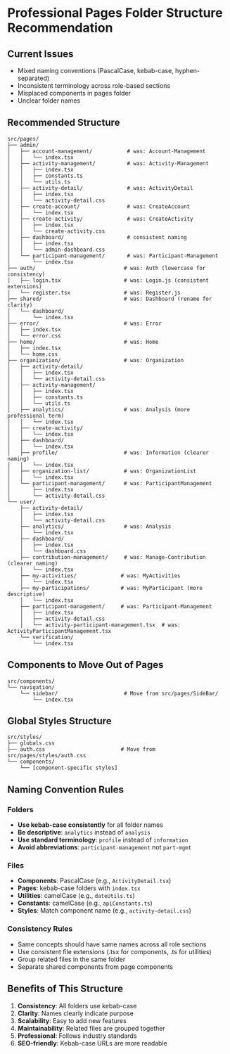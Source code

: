 # Professional Pages Folder Structure Recommendation

## Current Issues
- Mixed naming conventions (PascalCase, kebab-case, hyphen-separated)
- Inconsistent terminology across role-based sections
- Misplaced components in pages folder
- Unclear folder names

## Recommended Structure

```
src/pages/
├── admin/
│   ├── account-management/           # was: Account-Management
│   │   └── index.tsx
│   ├── activity-management/          # was: Activity-Management  
│   │   ├── index.tsx
│   │   ├── constants.ts
│   │   └── utils.ts
│   ├── activity-detail/              # was: ActivityDetail
│   │   ├── index.tsx
│   │   └── activity-detail.css
│   ├── create-account/               # was: CreateAccount
│   │   └── index.tsx
│   ├── create-activity/              # was: CreateActivity
│   │   ├── index.tsx
│   │   └── create-activity.css
│   ├── dashboard/                    # consistent naming
│   │   ├── index.tsx
│   │   └── admin-dashboard.css
│   └── participant-management/       # was: Participant-Management
│       └── index.tsx
├── auth/                            # was: Auth (lowercase for consistency)
│   ├── login.tsx                    # was: Login.js (consistent extensions)
│   └── register.tsx                 # was: Register.js
├── shared/                          # was: Dashboard (rename for clarity)
│   └── dashboard/
│       └── index.tsx
├── error/                           # was: Error
│   ├── index.tsx
│   └── error.css
├── home/                            # was: Home
│   ├── index.tsx
│   └── home.css
├── organization/                    # was: Organization
│   ├── activity-detail/
│   │   ├── index.tsx
│   │   └── activity-detail.css
│   ├── activity-management/
│   │   ├── index.tsx
│   │   ├── constants.ts
│   │   └── utils.ts
│   ├── analytics/                   # was: Analysis (more professional term)
│   │   └── index.tsx
│   ├── create-activity/
│   │   └── index.tsx
│   ├── dashboard/
│   │   └── index.tsx
│   ├── profile/                     # was: Information (clearer naming)
│   │   └── index.tsx
│   ├── organization-list/           # was: OrganizationList
│   │   └── index.tsx
│   └── participant-management/      # was: ParticipantManagement
│       ├── index.tsx
│       └── activity-detail.css
└── user/
    ├── activity-detail/
    │   ├── index.tsx
    │   └── activity-detail.css
    ├── analytics/                   # was: Analysis
    │   └── index.tsx
    ├── dashboard/
    │   ├── index.tsx
    │   └── dashboard.css
    ├── contribution-management/     # was: Manage-Contribution (clearer naming)
    │   └── index.tsx
    ├── my-activities/              # was: MyActivities
    │   └── index.tsx
    ├── my-participations/          # was: MyParticipant (more descriptive)
    │   └── index.tsx
    ├── participant-management/     # was: Participant-Management
    │   ├── index.tsx
    │   ├── activity-detail.css
    │   └── activity-participant-management.tsx  # was: ActivityParticipantManagement.tsx
    └── verification/
        └── index.tsx
```

## Components to Move Out of Pages

```
src/components/
└── navigation/
    └── sidebar/                     # Move from src/pages/SideBar/
        └── index.tsx
```

## Global Styles Structure

```
src/styles/
├── globals.css
├── auth.css                        # Move from src/pages/styles/auth.css
└── components/
    └── [component-specific styles]
```

## Naming Convention Rules

### Folders
- **Use kebab-case consistently** for all folder names
- **Be descriptive**: `analytics` instead of `analysis`
- **Use standard terminology**: `profile` instead of `information`
- **Avoid abbreviations**: `participant-management` not `part-mgmt`

### Files
- **Components**: PascalCase (e.g., `ActivityDetail.tsx`)
- **Pages**: kebab-case folders with `index.tsx`
- **Utilities**: camelCase (e.g., `dateUtils.ts`)
- **Constants**: camelCase (e.g., `apiConstants.ts`)
- **Styles**: Match component name (e.g., `activity-detail.css`)

### Consistency Rules
- Same concepts should have same names across all role sections
- Use consistent file extensions (.tsx for components, .ts for utilities)
- Group related files in the same folder
- Separate shared components from page components

## Benefits of This Structure

1. **Consistency**: All folders use kebab-case
2. **Clarity**: Names clearly indicate purpose
3. **Scalability**: Easy to add new features
4. **Maintainability**: Related files are grouped together
5. **Professional**: Follows industry standards
6. **SEO-friendly**: Kebab-case URLs are more readable 
